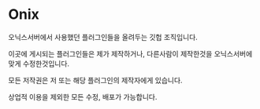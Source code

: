 # Onix
오닉스서버에서 사용했던 플러그인들을 올려두는 깃헙 조직입니다.

이곳에 게시되는 플러그인들은 제가 제작하거나, 다른사람이 제작한것을 오닉스서버에 맞게 수정한것입니다.

모든 저작권은 저 또는 해당 플러그인의 제작자에게 있습니다.

상업적 이용을 제외한 모든 수정, 배포가 가능합니다.
